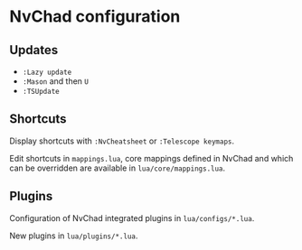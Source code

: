# NvChad configuration

## Updates

- `:Lazy update`
- `:Mason` and then `U`
- `:TSUpdate`

## Shortcuts

Display shortcuts with `:NvCheatsheet` or `:Telescope keymaps`.

Edit shortcuts in `mappings.lua`, core mappings defined in NvChad and which can be overridden are available in `lua/core/mappings.lua`.

## Plugins

Configuration of NvChad integrated plugins in `lua/configs/*.lua`.

New plugins in `lua/plugins/*.lua`.

